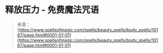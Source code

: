 <!--yml

category: 未分类

date: 2024-06-12 18:46:49

-->

# 释放压力 - 免费魔法咒语

> 来源：[https://www.spellsofmagic.com/spells/beauty_spells/body_spells/10167/page.html#0001-01-01](https://www.spellsofmagic.com/spells/beauty_spells/body_spells/10167/page.html#0001-01-01)
